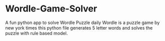 # Wordle-Game-Solver
A fun python app to solve Wordle Puzzle daily
Wordle is a puzzle game by new york times
this python file generates 5 letter words and solves the puzzle with rule based model. 
